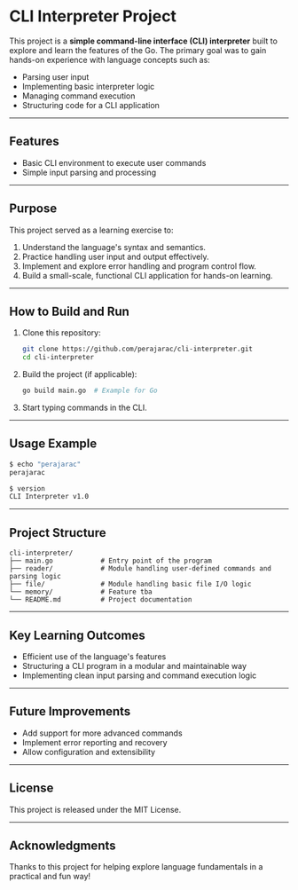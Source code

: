 # CLI Interpreter Project

This project is a **simple command-line interface (CLI) interpreter** built to explore and learn the features of the Go. The primary goal was to gain hands-on experience with language concepts such as:

- Parsing user input
- Implementing basic interpreter logic
- Managing command execution
- Structuring code for a CLI application

---

## Features

- Basic CLI environment to execute user commands
- Simple input parsing and processing

---

## Purpose

This project served as a learning exercise to:

1. Understand the language's syntax and semantics.
2. Practice handling user input and output effectively.
3. Implement and explore error handling and program control flow.
4. Build a small-scale, functional CLI application for hands-on learning.

---

## How to Build and Run

1. Clone this repository:

   ```bash
   git clone https://github.com/perajarac/cli-interpreter.git
   cd cli-interpreter
   ```

2. Build the project (if applicable):

   ```bash
   go build main.go  # Example for Go
   ```

3. Start typing commands in the CLI.

---

## Usage Example

```bash
$ echo "perajarac"
perajarac

$ version
CLI Interpreter v1.0

```

---

## Project Structure

```
cli-interpreter/
├── main.go            # Entry point of the program
├── reader/            # Module handling user-defined commands and parsing logic
├── file/              # Module handling basic file I/O logic
└── memory/            # Feature tba
└── README.md          # Project documentation
```

---

## Key Learning Outcomes

- Efficient use of the language's features
- Structuring a CLI program in a modular and maintainable way
- Implementing clean input parsing and command execution logic

---

## Future Improvements

- Add support for more advanced commands
- Implement error reporting and recovery
- Allow configuration and extensibility

---

## License

This project is released under the MIT License.

---

## Acknowledgments

Thanks to this project for helping explore language fundamentals in a practical and fun way!
